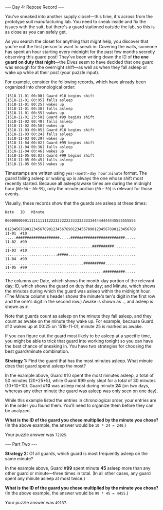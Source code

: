 --- Day 4: Repose Record ---

You've sneaked into another supply closet&mdash;this time, it's across from the
prototype suit manufacturing lab. You need to sneak inside and fix the issues
with the suit, but there's a guard stationed outside the lab, so this is as
close as you can safely get.

As you search the closet for anything that might help, you discover that you're
not the first person to want to sneak in. Covering the walls, someone has spent
an hour starting every midnight for the past few months secretly observing this
guard post! They've been writing down the ID of **the one guard on duty that
night**&mdash;the Elves seem to have decided that one guard was enough for the
overnight shift&mdash;as well as when they fall asleep or wake up while at
their post (your puzzle input).

For example, consider the following records, which have already been organized
into chronological order:

```
[1518-11-01 00:00] Guard #10 begins shift
[1518-11-01 00:05] falls asleep
[1518-11-01 00:25] wakes up
[1518-11-01 00:30] falls asleep
[1518-11-01 00:55] wakes up
[1518-11-01 23:58] Guard #99 begins shift
[1518-11-02 00:40] falls asleep
[1518-11-02 00:50] wakes up
[1518-11-03 00:05] Guard #10 begins shift
[1518-11-03 00:24] falls asleep
[1518-11-03 00:29] wakes up
[1518-11-04 00:02] Guard #99 begins shift
[1518-11-04 00:36] falls asleep
[1518-11-04 00:46] wakes up
[1518-11-05 00:03] Guard #99 begins shift
[1518-11-05 00:45] falls asleep
[1518-11-05 00:55] wakes up
```

Timestamps are written using `year-month-day hour:minute` format. The guard
falling asleep or waking up is always the one whose shift most recently
started. Because all asleep/awake times are during the midnight hour (`00:00`
&ndash; `00:59`), only the minute portion (`00` &ndash; `59`) is relevant for
those events.

Visually, these records show that the guards are asleep at these times:

```
Date   ID   Minute
            000000000011111111112222222222333333333344444444445555555555
            012345678901234567890123456789012345678901234567890123456789
11-01  #10  .....####################.....#########################.....
11-02  #99  ........................................##########..........
11-03  #10  ........................#####...............................
11-04  #99  ....................................##########..............
11-05  #99  .............................................##########.....
```

The columns are Date, which shows the month-day portion of the relevant day;
ID, which shows the guard on duty that day; and Minute, which shows the minutes
during which the guard was asleep within the midnight hour. (The Minute
column's header shows the minute's ten's digit in the first row and the one's
digit in the second row.) Awake is shown as `.`, and asleep is shown as `#`.

Note that guards count as asleep on the minute they fall asleep, and they count
as awake on the minute they wake up. For example, because Guard #10 wakes up at
00:25 on 1518-11-01, minute 25 is marked as awake.

If you can figure out the guard most likely to be asleep at a specific time,
you might be able to trick that guard into working tonight so you can have the
best chance of sneaking in. You have two strategies for choosing the best
guard/minute combination.

**Strategy 1:** Find the guard that has the most minutes asleep. What minute
does that guard spend asleep the most?

In the example above, Guard #10 spent the most minutes asleep, a total of 50
minutes (20+25+5), while Guard #99 only slept for a total of 30 minutes
(10+10+10). Guard #**10** was asleep most during minute **24** (on two days,
whereas any other minute the guard was asleep was only seen on one day).

While this example listed the entries in chronological order, your entries are
in the order you found them. You'll need to organize them before they can be
analyzed.

**What is the ID of the guard you chose multiplied by the minute you chose?**
(In the above example, the answer would be `10 * 24 = 240`.)

Your puzzle answer was `72925`.

--- Part Two ---

**Strategy 2:** Of all guards, which guard is most frequently asleep on the same minute?

In the example above, Guard #**99** spent minute **45** asleep more than any
other guard or minute&mdash;three times in total. (In all other cases, any
guard spent any minute asleep at most twice.)

**What is the ID of the guard you chose multiplied by the minute you chose?**
(In the above example, the answer would be `99 * 45 = 4455`.)

Your puzzle answer was `49137`.
